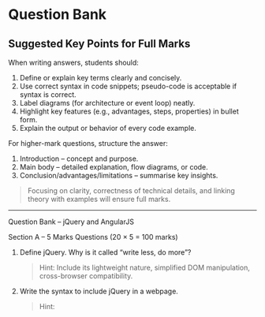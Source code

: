 # Question Bank 


## Suggested Key Points for Full Marks

When writing answers, students should:

1. Define or explain key terms clearly and concisely.
1. Use correct syntax in code snippets; pseudo-code is acceptable if syntax is correct.
1. Label diagrams (for architecture or event loop) neatly.
1. Highlight key features (e.g., advantages, steps, properties) in bullet form.
1. Explain the output or behavior of every code example.

For higher-mark questions, structure the answer:

1. Introduction – concept and purpose.
2. Main body – detailed explanation, flow diagrams, or code.
3. Conclusion/advantages/limitations – summarise key insights.

> Focusing on clarity, correctness of technical details, and linking theory with examples will ensure full marks.

---

Question Bank – jQuery and AngularJS

Section A – 5 Marks Questions (20 × 5 = 100 marks)

1. Define jQuery. Why is it called “write less, do more”?
	> Hint: Include its lightweight nature, simplified DOM manipulation, cross-browser compatibility.

2. Write the syntax to include jQuery in a webpage.
	> Hint: <script> tag with CDN/local reference.

3. Differentiate between id and class selectors in jQuery.
	> Hint: Syntax: $("#id") vs $(".class"), usage examples.

4. What is the role of the ready() function in jQuery?
	> Hint: Ensures DOM is fully loaded before execution.

5. Write a jQuery snippet to hide a paragraph on button click.
	> Hint: $("button").click(function(){ $("p").hide(); });

6. Define AngularJS.
	> Hint: MVC framework, two-way data binding, client-side scripting.

7. What is ng-model in AngularJS?
	> Hint: Binds input, textarea, select to model data.

8. Differentiate between ng-show and ng-hide.
	> Hint: Both control visibility based on Boolean expression.

9. Write a short note on AngularJS expressions.
	> Hint: {{ }} binding, evaluated against scope, no control flow.

10. What is $scope in AngularJS?
	> Hint: Object linking controller with view, stores data and methods.

11. Mention any two advantages of jQuery over JavaScript.
	> Hint: Cross-browser, concise code, animations, AJAX support.

12. Write syntax for chaining multiple filters in AngularJS.
	> Hint: {{ data | filter1 | filter2 }}

13. List any three jQuery event methods.
	> Hint: click(), hover(), keydown().

14. What is ng-repeat?
	> Hint: Directive for iterating collections.

15. Differentiate between AngularJS directive and expression.
	> Hint: Directives extend HTML; expressions bind data.

16. What is the difference between text() and html() in jQuery?
	> Hint: text() for plain text, html() for HTML content.

17. Explain AngularJS filters briefly.
	> Hint: Format data – currency, uppercase, filter.

18. Write the syntax to create a custom directive in AngularJS.
	> Hint: app.directive("myDirective", function(){ return { ... } });

19. Define AJAX in jQuery.
	> Hint: Asynchronous requests without reloading page.

20. Mention any two AngularJS form validation states.
	> Hint: $dirty, $pristine, $valid, $invalid.

---

Section B – 15 Marks Questions (20 × 15 = 300 marks)

(Medium-length, explanations with examples, differences, code snippets)

1. Explain jQuery DOM traversal methods with examples.
	> Hint: parent(), children(), find(), siblings().

2. Discuss jQuery effects: fadeIn(), fadeOut(), slideUp(), slideDown() with syntax.
	> Hint: Show short code snippets.

3. Compare JavaScript, jQuery, and AngularJS.
	> Hint: Plain JS vs library vs framework, complexity, learning curve.

4. Explain AngularJS two-way data binding with an example.
	> Hint: Model ↔ View synchronization, use ng-model.

5. Write a jQuery program to toggle visibility of a paragraph on button click.
	> Hint: toggle() usage with example.

6. Explain AngularJS directives with any 3 examples.
	> Hint: ng-model, ng-repeat, ng-bind.

7. Differentiate between AngularJS controller and service.
	> Hint: Controller → binds scope; Service → reusable logic.

8. Explain jQuery AJAX methods with a simple example.
	> Hint: $.ajax(), $.get(), $.post().

9. What are AngularJS modules? Write steps to create and use a module.
	> Hint: angular.module("app", []), controller attachment.

10. Explain AngularJS form validation with example.
	> Hint: ng-model, validation attributes, error messages.

11. Explain event delegation in jQuery. Why is it needed?
	> Hint: Attaching events to parent using .on() for dynamic elements.

12. Differentiate between ng-bind and expressions ({{ }}).
	> Hint: Flash of unstyled content problem, cleaner binding.

13. Write a short note on AngularJS scope hierarchy.
	> Hint: Root scope, child scope, inheritance.

14. Explain the role of $http service in AngularJS with example.
	> Hint: AJAX-like service for REST APIs.

15. Write jQuery code to validate a simple login form.
	> Hint: Username not empty, password length check.

16. Explain AngularJS filters with an example of custom filter.
	> Hint: app.filter("myFilter", function(){ return function(input){...}; });

17. Write a jQuery script to change CSS properties dynamically.
	> Hint: .css() method usage.

18. Discuss the MVC architecture of AngularJS.
	> Hint: Model, View, Controller roles, $scope as bridge.

19. Explain AngularJS $watch with an example.
	> Hint: Watches scope variable changes and executes function.

20. Explain the difference between AngularJS 1.x and jQuery in terms of data binding and DOM manipulation.
	> Hint: AngularJS = declarative, data-driven; jQuery = imperative, DOM-focused.

---

Section C – 20 Marks Questions (10 × 20 = 200 marks)

(Long-answer, in-depth explanations, programs, and diagrams)

1. Design a small jQuery-based image gallery with next/prev buttons.
	> Hint: Use hide(), show(), click(), array of image paths.

2. Write and explain an AngularJS application for a student result management system using ng-repeat and filters.
	> Hint: Display list of students with marks, apply orderBy/filter.

3. Explain in detail the working of AngularJS form validation with a code example.
	> Hint: Form states, error highlighting, $dirty, $valid.

4. Develop a jQuery form validation script for registration form (name, email, password, confirm password).
	> Hint: Regex for email, password match, required fields.

5. Explain AngularJS dependency injection with an example.
	> Hint: Services injected into controllers, modularity.

6. Compare AngularJS Directives and Components with examples.
	> Hint: Custom reusable UI, lifecycle differences.

7. Create a jQuery + AJAX example to fetch and display data from a JSON file.
	> Hint: $.getJSON() or $.ajax(), DOM manipulation.

8. Discuss the digest cycle in AngularJS with a diagram.
	> Hint: How AngularJS checks model-view synchronization.

9. Build a small AngularJS single-page application (SPA) with routing.
	> Hint: Use ngRoute, multiple views, controllers.

10. Explain differences between jQuery and AngularJS in terms of architecture, use cases, and data binding. Provide examples.
	> Hint: jQuery = DOM-centric, AngularJS = MVC & data binding.

---

5-Marks Questions  (30 questions)

Unit I – jQuery

1. Define jQuery and list any three advantages over plain JavaScript.
2. Write the steps to link a jQuery file using a CDN.
3. Differentiate between the jQuery $(document).ready() and window.onload event.
4. Give two examples of jQuery selectors with syntax and usage.
5. Explain the purpose of jQuery filters with one example.
6. Show a short code snippet to change the CSS background color of all <p> tags using jQuery.
7. Describe how to handle a button click event in jQuery.
8. Write jQuery code to create a simple fade-in animation.
9. What is event delegation in jQuery and why is it useful?
10. Mention any two differences between .css() and .addClass() in jQuery.

Unit II – AngularJS
11. What role does AngularJS play in front-end web development?
12. List the core concepts of AngularJS architecture.
13. Define two-way data binding with a simple example.
14. Name four commonly used built-in AngularJS directives and their purpose.
15. How do you create a custom directive? State the key steps.
16. Show an example of using AngularJS filters to format currency.
17. Explain the use of controllers in AngularJS.
18. How is form validation handled in AngularJS? Mention two directives used.
19. What is $scope in AngularJS?
20. Identify two common debugging tools/techniques for AngularJS applications.

Unit III – Node.js
21. Define Node.js and give two advantages over traditional web servers.
22. Contrast the traditional web server model with the Node.js process model.
23. Outline the steps to install Node.js on Windows.
24. What are Node.js modules? Name two types with examples.
25. Explain the role of the Node.js Event Emitter class.
26. What is the difference between Buffer and Stream in Node.js?
27. Write a short Node.js program to read and print a text file using a built-in module.
28. Explain the purpose of the Node Package Manager (NPM).
29. What is the Event Loop in Node.js?
30. Mention two advantages of using asynchronous I/O in Node.js.

---

15-Marks Questions  (10 questions)

Unit I – jQuery

1. Demonstrate, with code and explanation, how to animate an image that enlarges on hover and shrinks back when the mouse leaves.
2. Describe jQuery event handling in detail, including event binding, unbinding, and delegation with suitable code examples.

Unit II – AngularJS
3. Explain AngularJS two-way data binding mechanism and illustrate how it updates the view and the model simultaneously with a sample application.
4. Discuss AngularJS directives in detail. Differentiate between built-in and custom directives with code examples.
5. Describe AngularJS form validation. Create a simple form that validates an email field and displays an error message.

Unit III – Node.js
6. Explain the Node.js event-driven architecture. Describe how the Event Loop works with the help of a diagram.
7. Write and explain a Node.js program that creates a basic HTTP server and serves a static HTML file.
8. Discuss the different types of Node.js modules and how to create a custom module with code illustration.
9. Explain the working of the Node.js Event Emitter class with a small example of custom events.
10. Compare the traditional web server request handling model with the Node.js non-blocking model using a suitable diagram and examples.

---

25-Marks Questions  (10 questions)

Unit I – jQuery

1. Design a small jQuery application that dynamically changes the style of a list of items and adds a fade-out effect on clicking an item. Explain the code thoroughly.
2. Develop and explain a jQuery script that validates a simple registration form (name, email, password) and shows error messages without page reload.

Unit II – AngularJS

3. Create a complete AngularJS single-page application that displays a list of products and allows filtering by category using AngularJS filters. Explain the architecture and code.
4. Explain the MVC pattern in AngularJS with the help of a complete example showing model, view, and controller interaction.
5. Develop an AngularJS form with real-time validation and show how two-way data binding updates the UI as the user types. Provide and explain the code.

Unit III – Node.js
6. Develop a Node.js application that reads data from a file, processes it, and sends the result to the client via HTTP. Explain each part of the code.
7. Explain Node.js buffer and stream concepts with a program that streams a large file to the browser.
8. Write a Node.js application using EventEmitter to handle custom events. Explain the flow and event sequence.
9. Create a Node.js module that exposes multiple functions and demonstrate how to import and use it in another file. Provide full explanation.
10. Analyze the advantages and limitations of using Node.js for high-concurrency applications, with real-world examples.

